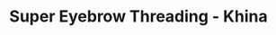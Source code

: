 ---
title: "Super Eyebrow Threading - Khina"
url: /salt-lake-city/super-eyebrow-threading-khina/
shop: Kosmetik
---